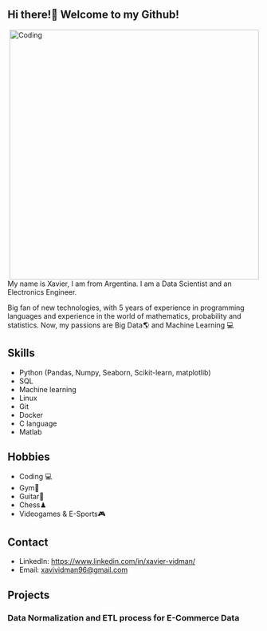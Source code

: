 ## Hi there!👋 Welcome to my Github!

<img align="right" alt='Coding' width="500" src="https://static.wixstatic.com/media/3e99b9_f53a1cab95ae4dfd938a1bf6a1a62f49~mv2.gif">

My name is Xavier, I am from Argentina. 
I am a Data Scientist and an Electronics Engineer.

Big fan of new technologies, with 5 years of experience in programming languages and experience in the world of mathematics, probability and statistics. Now, my passions are Big Data🌎 and Machine Learning 💻

## Skills
- Python (Pandas, Numpy, Seaborn, Scikit-learn, matplotlib)
- SQL
- Machine learning
- Linux
- Git
- Docker
- C language
- Matlab

## Hobbies
- Coding 💻
- Gym💪
- Guitar🎸
- Chess♟
- Videogames & E-Sports🎮


## Contact
- LinkedIn: https://www.linkedin.com/in/xavier-vidman/
- Email: xavividman96@gmail.com

## Projects

### Data Normalization and ETL process for E-Commerce Data

<a href="https://github.com/namdiv/Data_Normalization" target="_blank" ref="noreferrer">



<!--
**namdiv/namdiv** is a ✨ _special_ ✨ repository because its `README.md` (this file) appears on your GitHub profile.

Here are some ideas to get you started:

- 🔭 I’m currently working on ...
- 🌱 I’m currently learning ...
- 👯 I’m looking to collaborate on ...
- 🤔 I’m looking for help with ...
- 💬 Ask me about ...
- 📫 How to reach me: ...
- 😄 Pronouns: ...
- ⚡ Fun fact: ...
-->
